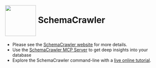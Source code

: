 # <img src="https://raw.githubusercontent.com/schemacrawler/SchemaCrawler/main/schemacrawler-website/src/site/resources/images/schemacrawler_logo.png" height="100px" width="100px" valign="middle"/> SchemaCrawler

* Please see the [SchemaCrawler website](https://www.schemacrawler.com/) for more details.
* Use the [SchemaCrawler MCP Server](https://github.com/schemacrawler/SchemaCrawler-MCP-Server-Usage) to get deep insights into your database
* Explore the SchemaCrawler command-line with a [live online tutorial](https://killercoda.com/schemacrawler).
